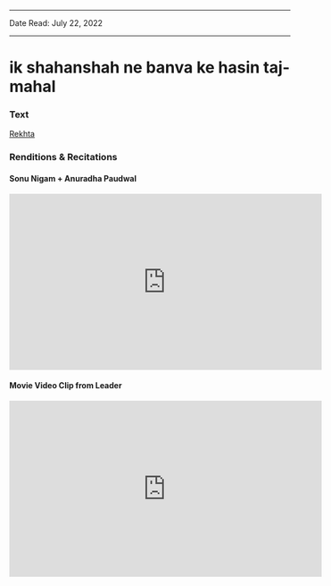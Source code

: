 ***
Date Read: July 22, 2022
***

# ik shahanshah ne banva ke hasin taj-mahal

### Text
[Rekhta](https://www.rekhta.org/nazms/ik-shahanshaah-ne-banvaa-ke-ik-shahanshaah-ne-banvaa-ke-hasiin-taaj-mahal-shakeel-badayuni-nazms?lang=ur)

### Renditions & Recitations

#### Sonu Nigam + Anuradha Paudwal

<iframe width="560" height="315" src="https://www.youtube.com/embed/vUPgSr6jY1o" title="YouTube video player" frameborder="0" allow="accelerometer; autoplay; clipboard-write; encrypted-media; gyroscope; picture-in-picture" allowfullscreen></iframe>

#### Movie Video Clip from Leader

<iframe width="560" height="315" src="https://www.youtube.com/embed/IamkXhPuFPY" title="YouTube video player" frameborder="0" allow="accelerometer; autoplay; clipboard-write; encrypted-media; gyroscope; picture-in-picture" allowfullscreen></iframe>

